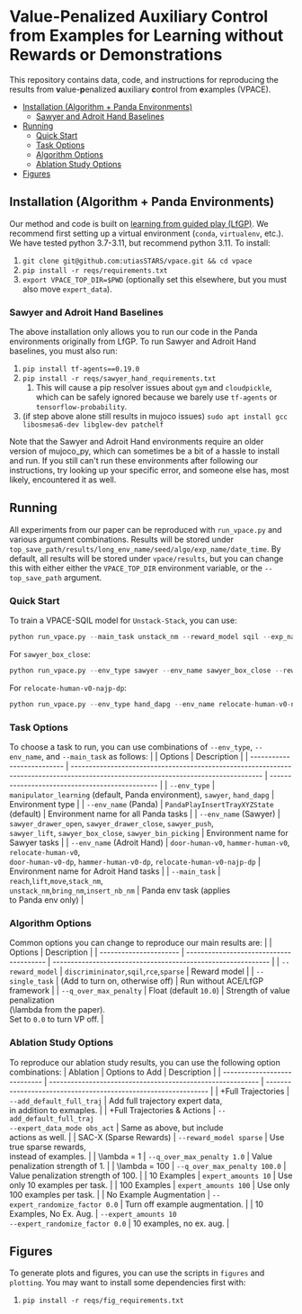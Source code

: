 # Value-Penalized Auxiliary Control from Examples for Learning without Rewards or Demonstrations

This repository contains data, code, and instructions for reproducing the results from **v**alue-**p**enalized **a**uxiliary **c**ontrol from **e**xamples (VPACE).

- [Installation (Algorithm + Panda Environments)](#installation-algorithm--panda-environments)
  - [Sawyer and Adroit Hand Baselines](#sawyer-and-adroit-hand-baselines)
- [Running](#running)
  - [Quick Start](#quick-start)
  - [Task Options](#task-options)
  - [Algorithm Options](#algorithm-options)
  - [Ablation Study Options](#ablation-study-options)
- [Figures](#figures)

## Installation (Algorithm + Panda Environments)
Our method and code is built on [learning from guided play (LfGP)](https://github.com/utiasSTARS/lfgp).
We recommend first setting up a virtual environment (`conda`, `virtualenv`, etc.).
We have tested python 3.7-3.11, but recommend python 3.11.
To install:

1. `git clone git@github.com:utiasSTARS/vpace.git && cd vpace`
2. `pip install -r reqs/requirements.txt`
3. `export VPACE_TOP_DIR=$PWD`  (optionally set this elsewhere, but you must also move `expert_data`).

### Sawyer and Adroit Hand Baselines
The above installation only allows you to run our code in the Panda environments originally from LfGP.
To run Sawyer and Adroit Hand baselines, you must also run:

1. `pip install tf-agents==0.19.0`
2. `pip install -r reqs/sawyer_hand_requirements.txt`
   1. This will cause a pip resolver issues about `gym` and `cloudpickle`, which can be safely ignored because we barely use `tf-agents` or `tensorflow-probability`.
3. (if step above alone still results in mujoco issues) `sudo apt install gcc libosmesa6-dev libglew-dev patchelf`

Note that the Sawyer and Adroit Hand environments require an older version of mujoco_py, which can sometimes be a bit of a hassle to install and run.
If you still can't run these environments after following our instructions, try looking up your specific error, and someone else has, most likely, encountered it as well.

## Running

All experiments from our paper can be reproduced with `run_vpace.py` and various argument combinations.
Results will be stored under `top_save_path/results/long_env_name/seed/algo/exp_name/date_time`.
By default, all results will be stored under `vpace/results`, but you can change this with either either the `VPACE_TOP_DIR` environment variable, or the `--top_save_path` argument.

### Quick Start
To train a VPACE-SQIL model for `Unstack-Stack`, you can use:
```python
python run_vpace.py --main_task unstack_nm --reward_model sqil --exp_name test
```
For `sawyer_box_close`:
```python
python run_vpace.py --env_type sawyer --env_name sawyer_box_close --reward_model sqil --exp_name test
```
For `relocate-human-v0-najp-dp`:
```python
python run_vpace.py --env_type hand_dapg --env_name relocate-human-v0-najp-dp --reward_model sqil --exp_name test
```

### Task Options
To choose a task to run, you can use combinations of `--env_type`, `--env_name`, and `--main_task` as follows:
|                            | Options                                                                                                                             | Description                                     |
| -------------------------- | ----------------------------------------------------------------------------------------------------------------------------------- | ----------------------------------------------- |
| `--env_type`               | `manipulator_learning` (default, Panda environment), `sawyer`, `hand_dapg`                                                          | Environment type                                |
| `--env_name` (Panda)       | `PandaPlayInsertTrayXYZState` (default)                                                                                             | Environment name for all Panda tasks            |
| `--env_name` (Sawyer)      | `sawyer_drawer_open`, `sawyer_drawer_close`, `sawyer_push`, <br> `sawyer_lift`, `sawyer_box_close`, `sawyer_bin_picking`            | Environment name for Sawyer tasks               |
| `--env_name` (Adroit Hand) | `door-human-v0`, `hammer-human-v0`, `relocate-human-v0`, <br> `door-human-v0-dp`, `hammer-human-v0-dp`, `relocate-human-v0-najp-dp` | Environment name for Adroit Hand tasks          |
| `--main_task`              | `reach`,`lift`,`move`,`stack_nm`,<br>`unstack_nm`,`bring_nm`,`insert_nb_nm`                                                            | Panda env task (applies <br> to Panda env only) |


### Algorithm Options
Common options you can change to reproduce our main results are:
|                        | Options                                 | Description                                                  |
| ---------------------- | --------------------------------------- | ------------------------------------------------------------ |
| `--reward_model`       | `discrimininator`,`sqil`,`rce`,`sparse` | Reward model                                                 |
| `--single_task`        | (Add to turn on, otherwise off)         | Run without ACE/LfGP framework                               |
| `--q_over_max_penalty` | Float (default `10.0`)                  | Strength of value penalization <br> (\lambda from the paper). <br> Set to `0.0` to turn VP off. |

### Ablation Study Options

To reproduce our ablation study results, you can use the following option combinations:
| Ablation                     | Options to Add                                             | Description                                                    |
| ---------------------------- | ---------------------------------------------------------- | -------------------------------------------------------------- |
| +Full Trajectories           | `--add_default_full_traj`                                  | Add full trajectory expert data, <br> in addition to exmaples. |
| +Full Trajectories & Actions | `--add_default_full_traj` <br>`--expert_data_mode obs_act` | Same as above, but include <br> actions as well.               |
| SAC-X (Sparse Rewards)       | `--reward_model sparse`                                    | Use true sparse rewards, <br> instead of examples.             |
| \lambda = 1                  | `--q_over_max_penalty 1.0`                                 | Value penalization strength of 1.                              |
| \lambda = 100                | `--q_over_max_penalty 100.0`                               | Value penalization strength of 100.                            |
| 10 Examples                  | `expert_amounts 10`                                        | Use only 10 examples per task.                                 |
| 100 Examples                 | `expert_amounts 100`                                       | Use only 100 examples per task.                                |
| No Example Augmentation      | `--expert_randomize_factor 0.0`                            | Turn off example augmentation.                                 |
| 10 Examples, No Ex. Aug.     | `--expert_amounts 10` <br> `--expert_randomize_factor 0.0` | 10 examples, no ex. aug.                                       |

## Figures
To generate plots and figures, you can use the scripts in `figures` and `plotting`.
You may want to install some dependencies first with:

1. `pip install -r reqs/fig_requirements.txt`
